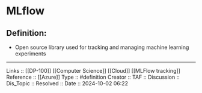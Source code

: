 # MLflow

## Definition:

- Open source library used for tracking and managing machine learning experiments
---
Links :: [[DP-100]] [[Computer Science]] [[Cloud]] [[MLFlow tracking]]
Reference ::  [[Azure]]
Type :: #definition
Creator ::
TAF ::
Discussion ::
Dis_Topic :: 
Resolved ::
Date :: 2024-10-02 06:22